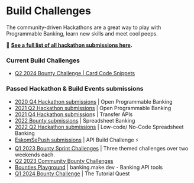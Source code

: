 # Build Challenges

The community-driven Hackathons are a great way to play with Programmable Banking, learn new skills and meet cool peeps.

:unicorn: [**See a** **full list of all hackathon submissions here**](https://github.com/Investec-Developer-Community/Community-Projects#hackathon-build-submissions)**.**

### Current Build Challenges

* [Q2 2024 Bounty Challenge | Card Code Snippets](q2-2024-bounty-challenge-or-card-code-snippets.md)

### Passed Hackathon & Build Events submissions

* [2020 Q4 Hackathon submissions](https://drive.google.com/file/d/1j3xv81VSj563uhcfbF-0Ms8bINguhvYb/view) | Open Programmable Banking
* [2021 Q2 Hackathon submissions](https://docs.google.com/spreadsheets/d/1Rh7bjikdBxGVXoCIKS8XU3apjvCwUIxagt1Nziuz\_u0/edit?usp=sharing) | Open Programmable Banking
* [2021 Q4 Hackathon submission](https://docs.google.com/spreadsheets/d/1cWZQtru2zXkkVjEnbOZiCbwbTW1LcpgEsUalt1Vwlog/edit?usp=sharing)s | Transfer APIs
* [2022 Bounty submissions](closed-spreadsheet-banking-or-bounties/) | Spreadsheet Banking
* [2022 Q2 Hackathon submissions](q2-2022-hackathon-or-low-code-no-code/2022-hackathon-or-low-code-no-code-or-submissions.md) | Low-code/ No-Code Spreadsheet Banking
* [EskomSePush submissions](closed-eskomsepush-build-challenge/eskomsepush-build-challenge-submissions.md) | API Build Challenge ⚡
* [Q1 2023 Bounty Sprint Challenges](closed-q1-2023-bounty-challenge.md) | Three themed challenges over two weekends each.
* [Q2 2023 Community Bounty Challenges](open-q2-2023-bounty-challenge/)
* [Bounties Playground](open-bounties-playground-or-banking.make.dev.md) | banking.make.dev - Banking API tools
* [Q1 2024 Bounty Challenge](closed-q1-2024-bounty-challenge-or-the-tutorial-quest.md) | The Tutorial Quest

###
